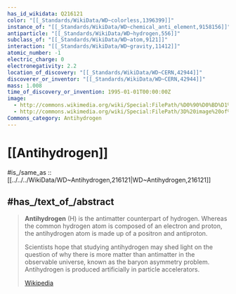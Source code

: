 ```yaml
---
has_id_wikidata: Q216121
color: "[[_Standards/WikiData/WD~colorless,1396399]]"
instance_of: "[[_Standards/WikiData/WD~chemical_anti_element,9158156]]"
antiparticle: "[[_Standards/WikiData/WD~hydrogen,556]]"
subclass_of: "[[_Standards/WikiData/WD~atom,9121]]"
interaction: "[[_Standards/WikiData/WD~gravity,11412]]"
atomic_number: -1
electric_charge: 0
electronegativity: 2.2
location_of_discovery: "[[_Standards/WikiData/WD~CERN,42944]]"
discoverer_or_inventor: "[[_Standards/WikiData/WD~CERN,42944]]"
mass: 1.008
time_of_discovery_or_invention: 1995-01-01T00:00:00Z
image:
  - http://commons.wikimedia.org/wiki/Special:FilePath/%D0%90%D0%BD%D1%82%D0%B8%D0%B2%D0%BE%D0%B4%D0%BE%D1%80%D0%BE%D0%B4.svg
  - http://commons.wikimedia.org/wiki/Special:FilePath/3D%20image%20of%20Antihydrogen.jpg
Commons_category: Antihydrogen
---
```


# [[Antihydrogen]] 

#is_/same_as :: [[../../../WikiData/WD~Antihydrogen,216121|WD~Antihydrogen,216121]]

## #has_/text_of_/abstract 

> **Antihydrogen** (H) is the antimatter counterpart of hydrogen. 
> Whereas the common hydrogen atom is composed of an electron and proton, 
> the antihydrogen atom is made up of a positron and antiproton. 
> 
> Scientists hope that studying antihydrogen may shed light on the question of 
> why there is more matter than antimatter in the observable universe, 
> known as the baryon asymmetry problem. 
> Antihydrogen is produced artificially in particle accelerators.
>
> [Wikipedia](https://en.wikipedia.org/wiki/Antihydrogen)


